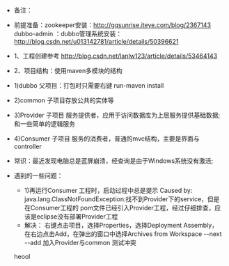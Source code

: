 *  备注：
 *  前提准备：zookeeper安装：http://gqsunrise.iteye.com/blog/2367143
        dubbo-admin ：dubbo管理系统安装：http://blog.csdn.net/u013142781/article/details/50396621
 *  1、工程创建参考  http://blog.csdn.net/lanlw123/article/details/53464143
 *  2、项目结构：使用maven多模块的结构
   *  1)dubbo 父项目：打包时只需要右键 run-maven install
   *  2)common 子项目存放公共的实体等
   *  3)Provider 子项目 服务提供者，应用于访问数据库为上层服务提供基础数据;和一些简单的逻辑服务
   *  4)Consumer 子项目  服务的消费者，普通的mvc结构，主要是界面与controller
   
   
   
*  常识：最近发现电脑总是蓝屏崩溃，经查询是由于Windows系统没有激活;
*  遇到的一些问题：
   *  1)再运行Consumer 工程时，启动过程中总是提示 Caused by: java.lang.ClassNotFoundException:找不到Provider下的service，但是在Consumer工程的
   pom文件已经引入Provider工程，经过仔细排查，应该是eclipse没有部署Provider工程
   *  解决： 右键点击项目，选择Properties，选择Deployment Assembly，在右边点击Add，在弹出的窗口中选择Archives from Workspace --next --add   加入Provider与common
     测试冲突
   
   heool
           